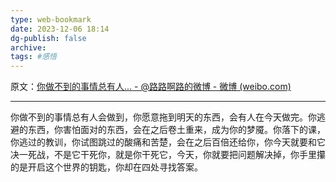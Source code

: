 ```yaml
---
type: web-bookmark
date: 2023-12-06 18:14
dg-publish: false
archive: 
tags: #感悟 
---
```

原文：[你做不到的事情总有人... - @路路啊路的微博 - 微博 (weibo.com)](https://weibo.com/5360907030/IcYB5dHpe?pagetype=fav)

---

你做不到的事情总有人会做到，你愿意拖到明天的东西，会有人在今天做完。你逃避的东西，你害怕面对的东西，会在之后卷土重来，成为你的梦魇。你落下的课，你逃过的教训，你试图跳过的酸痛和苦楚，会在之后百倍还给你，你今天就要和它决一死战，不是它干死你，就是你干死它，今天，你就要把问题解决掉，你手里攥的是开启这个世界的钥匙，你却在四处寻找答案。